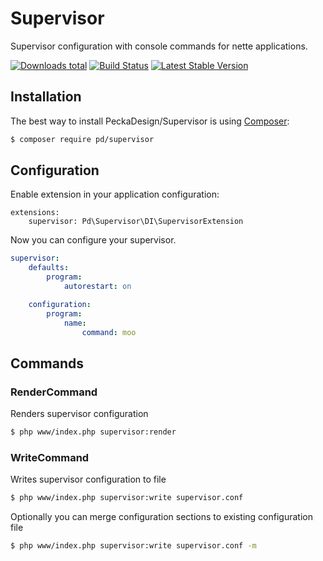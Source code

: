 # Supervisor

Supervisor configuration with console commands for nette applications.

[![Downloads total](https://img.shields.io/packagist/dt/pd/supervisor.svg)](https://packagist.org/packages/pd/supervisor)
[![Build Status](https://travis-ci.org/peckadesign/Supervisor.svg?branch=master)](https://travis-ci.org/peckadesign/Supervisor)
[![Latest Stable Version](https://poser.pugx.org/pd/supervisor/v/stable)](https://github.com/peckadesign/Supervisor/releases)

## Installation

The best way to install PeckaDesign/Supervisor is using  [Composer](http://getcomposer.org/):

```sh
$ composer require pd/supervisor
```

## Configuration

Enable extension in your application configuration:

```neon
extensions:
	supervisor: Pd\Supervisor\DI\SupervisorExtension
```

Now you can configure your supervisor.

```yaml
supervisor:
	defaults:
		program:
			autorestart: on

	configuration:
		program:
			name:
				command: moo
```

## Commands

### RenderCommand

Renders supervisor configuration

```sh
$ php www/index.php supervisor:render
```

### WriteCommand

Writes supervisor configuration to file

```sh
$ php www/index.php supervisor:write supervisor.conf
```

Optionally you can merge configuration sections to existing configuration file

```sh
$ php www/index.php supervisor:write supervisor.conf -m
```
